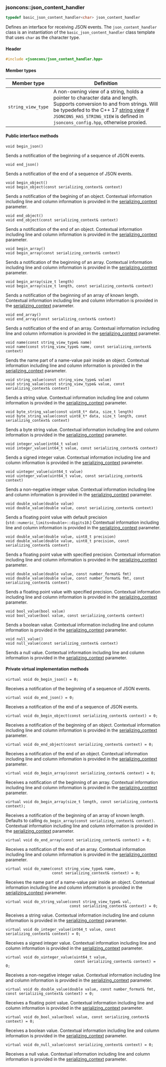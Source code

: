 ### jsoncons::json_content_handler

```c++
typedef basic_json_content_handler<char> json_content_handler
```

Defines an interface for receiving JSON events. The `json_content_handler` class is an instantiation of the `basic_json_content_handler` class template that uses `char` as the character type. 

#### Header
```c++
#include <jsoncons/json_content_handler.hpp>
```
#### Member types

Member type                         |Definition
------------------------------------|------------------------------
`string_view_type`|A non-owning view of a string, holds a pointer to character data and length. Supports conversion to and from strings. Will be typedefed to the C++ 17 [string view](http://en.cppreference.com/w/cpp/string/basic_string_view) if `JSONCONS_HAS_STRING_VIEW` is defined in `jsoncons_config.hpp`, otherwise proxied.  

#### Public interface methods

    void begin_json()
Sends a notification of the beginning of a sequence of JSON events. 

    void end_json()
Sends a notification of the end of a sequence of JSON events. 

    void begin_object()
    void begin_object(const serializing_context& context)
Sends a notification of the begining of an object. Contextual information including
line and column information is provided in the [serializing_context](serializing_context.md) parameter.

    void end_object()
    void end_object(const serializing_context& context)
Sends a notification of the end of an object. Contextual information including
line and column information is provided in the [serializing_context](serializing_context.md) parameter. 

    void begin_array()
    void begin_array(const serializing_context& context)
Sends a notification of the beginning of an array. Contextual information including
line and column information is provided in the [serializing_context](serializing_context.md) parameter. 

    void begin_array(size_t length)
    void begin_array(size_t length, const serializing_context& context)
Sends a notification of the beginning of an array of known length. Contextual information including
line and column information is provided in the [serializing_context](serializing_context.md) parameter. 

    void end_array()
    void end_array(const serializing_context& context)
Sends a notification of the end of an array. Contextual information including
line and column information is provided in the [serializing_context](serializing_context.md) parameter. 

    void name(const string_view_type& name)
    void name(const string_view_type& name, const serializing_context& context)
Sends the name part of a name-value pair inside an object. Contextual information including
line and column information is provided in the [serializing_context](serializing_context.md) parameter.  

    void string_value(const string_view_type& value) 
    void string_value(const string_view_type& value, const serializing_context& context) 
Sends a string value. Contextual information including
line and column information is provided in the [serializing_context](serializing_context.md) parameter. 

    void byte_string_value(const uint8_t* data, size_t length) 
    void byte_string_value(const uint8_t* data, size_t length, const serializing_context& context) 
Sends a byte string value. Contextual information including
line and column information is provided in the [serializing_context](serializing_context.md) parameter. 

    void integer_value(int64_t value) 
    void integer_value(int64_t value, const serializing_context& context)
Sends a signed integer value. Contextual information including
line and column information is provided in the [serializing_context](serializing_context.md) parameter. 

    void uinteger_value(uint64_t value) 
    void uinteger_value(uint64_t value, const serializing_context& context)
Sends a non-negative integer value. Contextual information including
line and column information is provided in the [serializing_context](serializing_context.md) parameter. 

    void double_value(double value) 
    void double_value(double value, const serializing_context& context)
Sends a floating point value with default precision (`std::numeric_limits<double>::digits10`.) Contextual information including
line and column information is provided in the [serializing_context](serializing_context.md) parameter. 

    void double_value(double value, uint8_t precision) 
    void double_value(double value, uint8_t precision, const serializing_context& context)
Sends a floating point value with specified precision. Contextual information including
line and column information is provided in the [serializing_context](serializing_context.md) parameter. 

    void double_value(double value, const number_format& fmt) 
    void double_value(double value, const number_format& fmt, const serializing_context& context)
Sends a floating point value with specified precision. Contextual information including
line and column information is provided in the [serializing_context](serializing_context.md) parameter. 

    void bool_value(bool value) 
    void bool_value(bool value, const serializing_context& context) 
Sends a boolean value. Contextual information including
line and column information is provided in the [serializing_context](serializing_context.md) parameter. 

    void null_value() 
    void null_value(const serializing_context& context) 
Sends a null value. Contextual information including
line and column information is provided in the [serializing_context](serializing_context.md) parameter. 

#### Private virtual implementation methods

    virtual void do_begin_json() = 0;
Receives a notification of the beginning of a sequence of JSON events.

    virtual void do_end_json() = 0;
Receives a notification of the end of a sequence of JSON events.

    virtual void do_begin_object(const serializing_context& context) = 0;
Receives a notification of the beginning of an object. Contextual information including
line and column information is provided in the [serializing_context](serializing_context.md) parameter. 

    virtual void do_end_object(const serializing_context& context) = 0;
Receives a notification of the end of an object. Contextual information including
line and column information is provided in the [serializing_context](serializing_context.md) parameter. 

    virtual void do_begin_array(const serializing_context& context) = 0;
Receives a notification of the beginning of an array. Contextual information including
line and column information is provided in the [serializing_context](serializing_context.md) parameter. 

    virtual void do_begin_array(size_t length, const serializing_context& context);
Receives a notification of the beginning of an array of known length. Defaults to calling `do_begin_array(const serializing_context& context)`. Contextual information including
line and column information is provided in the [serializing_context](serializing_context.md) parameter. 

    virtual void do_end_array(const serializing_context& context) = 0;
Receives a notification of the end of an array. Contextual information including
line and column information is provided in the [serializing_context](serializing_context.md) parameter. 

    virtual void do_name(const string_view_type& name, 
                         const serializing_context& context) = 0;
Receives the name part of a name-value pair inside an object. Contextual information including
line and column information is provided in the [serializing_context](serializing_context.md) parameter.  

    virtual void do_string_value(const string_view_type& val, 
                                 const serializing_context& context) = 0;
Receives a string value. Contextual information including
line and column information is provided in the [serializing_context](serializing_context.md) parameter. 

    virtual void do_integer_value(int64_t value, const serializing_context& context) = 0;
Receives a signed integer value. Contextual information including
line and column information is provided in the [serializing_context](serializing_context.md) parameter. 

    virtual void do_uinteger_value(uint64_t value, 
                                   const serializing_context& context) = 0;
Receives a non-negative integer value. Contextual information including
line and column information is provided in the [serializing_context](serializing_context.md) parameter. 

    virtual void do_double_value(double value, const number_format& fmt, const serializing_context& context) = 0;
Receives a floating point value. Contextual information including
line and column information is provided in the [serializing_context](serializing_context.md) parameter. 

    virtual void do_bool_value(bool value, const serializing_context& context) = 0;
Receives a boolean value. Contextual information including
line and column information is provided in the [serializing_context](serializing_context.md) parameter. 

    virtual void do_null_value(const serializing_context& context) = 0;
Receives a null value. Contextual information including
line and column information is provided in the [serializing_context](serializing_context.md) parameter. 

